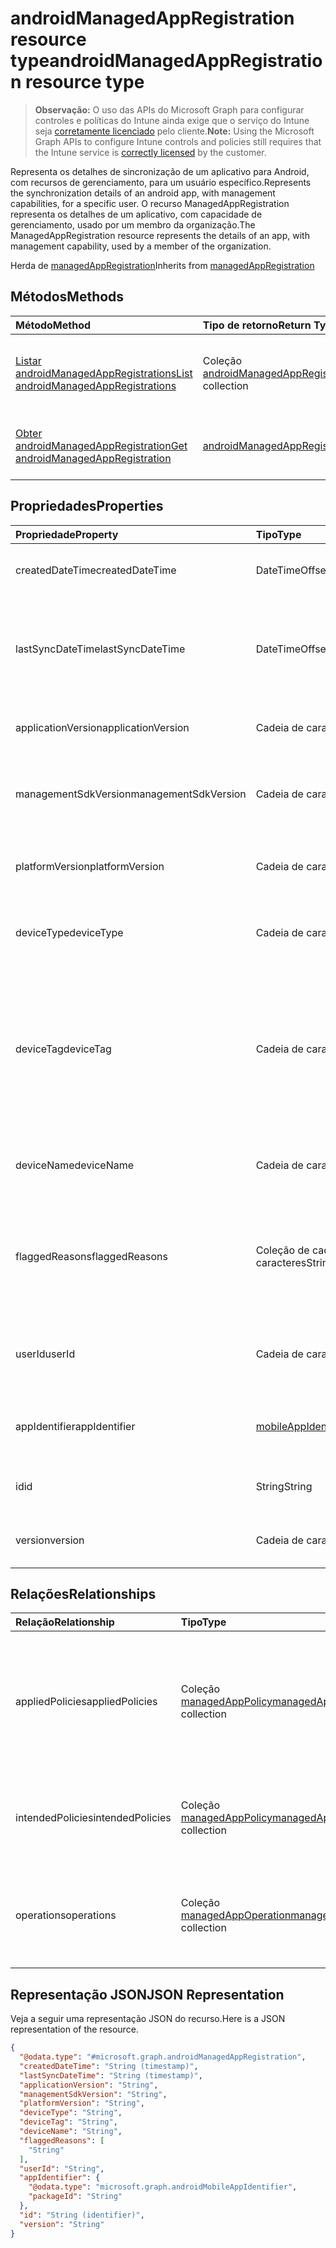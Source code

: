 # <a name="androidmanagedappregistration-resource-type"></a><span data-ttu-id="92568-101">androidManagedAppRegistration resource type</span><span class="sxs-lookup"><span data-stu-id="92568-101">androidManagedAppRegistration resource type</span></span>

> <span data-ttu-id="92568-102">**Observação:** O uso das APIs do Microsoft Graph para configurar controles e políticas do Intune ainda exige que o serviço do Intune seja [corretamente licenciado](https://go.microsoft.com/fwlink/?linkid=839381) pelo cliente.</span><span class="sxs-lookup"><span data-stu-id="92568-102">**Note:** Using the Microsoft Graph APIs to configure Intune controls and policies still requires that the Intune service is [correctly licensed](https://go.microsoft.com/fwlink/?linkid=839381) by the customer.</span></span>

<span data-ttu-id="92568-103">Representa os detalhes de sincronização de um aplicativo para Android, com recursos de gerenciamento, para um usuário específico.</span><span class="sxs-lookup"><span data-stu-id="92568-103">Represents the synchronization details of an android app, with management capabilities, for a specific user.</span></span>
<span data-ttu-id="92568-104">O recurso ManagedAppRegistration representa os detalhes de um aplicativo, com capacidade de gerenciamento, usado por um membro da organização.</span><span class="sxs-lookup"><span data-stu-id="92568-104">The ManagedAppRegistration resource represents the details of an app, with management capability, used by a member of the organization.</span></span>

<span data-ttu-id="92568-105">Herda de [managedAppRegistration](../resources/intune_mam_managedappregistration.md)</span><span class="sxs-lookup"><span data-stu-id="92568-105">Inherits from [managedAppRegistration](../resources/intune_mam_managedappregistration.md)</span></span>

## <a name="methods"></a><span data-ttu-id="92568-106">Métodos</span><span class="sxs-lookup"><span data-stu-id="92568-106">Methods</span></span>
|<span data-ttu-id="92568-107">Método</span><span class="sxs-lookup"><span data-stu-id="92568-107">Method</span></span>|<span data-ttu-id="92568-108">Tipo de retorno</span><span class="sxs-lookup"><span data-stu-id="92568-108">Return Type</span></span>|<span data-ttu-id="92568-109">Descrição</span><span class="sxs-lookup"><span data-stu-id="92568-109">Description</span></span>|
|:---|:---|:---|
|[<span data-ttu-id="92568-110">Listar androidManagedAppRegistrations</span><span class="sxs-lookup"><span data-stu-id="92568-110">List androidManagedAppRegistrations</span></span>](../api/intune_mam_androidmanagedappregistration_list.md)|<span data-ttu-id="92568-111">Coleção [androidManagedAppRegistration](../resources/intune_mam_androidmanagedappregistration.md)</span><span class="sxs-lookup"><span data-stu-id="92568-111">[androidManagedAppRegistration](../resources/intune_mam_androidmanagedappregistration.md) collection</span></span>|<span data-ttu-id="92568-112">Lista propriedades e relações dos objetos [androidManagedAppRegistration](../resources/intune_mam_androidmanagedappregistration.md).</span><span class="sxs-lookup"><span data-stu-id="92568-112">List properties and relationships of the [androidManagedAppRegistration](../resources/intune_mam_androidmanagedappregistration.md) objects.</span></span>|
|[<span data-ttu-id="92568-113">Obter androidManagedAppRegistration</span><span class="sxs-lookup"><span data-stu-id="92568-113">Get androidManagedAppRegistration</span></span>](../api/intune_mam_androidmanagedappregistration_get.md)|[<span data-ttu-id="92568-114">androidManagedAppRegistration</span><span class="sxs-lookup"><span data-stu-id="92568-114">androidManagedAppRegistration</span></span>](../resources/intune_mam_androidmanagedappregistration.md)|<span data-ttu-id="92568-115">Ler propriedades e relações do objeto [androidManagedAppRegistration](../resources/intune_mam_androidmanagedappregistration.md).</span><span class="sxs-lookup"><span data-stu-id="92568-115">Read properties and relationships of the [androidManagedAppRegistration](../resources/intune_mam_androidmanagedappregistration.md) object.</span></span>|

## <a name="properties"></a><span data-ttu-id="92568-116">Propriedades</span><span class="sxs-lookup"><span data-stu-id="92568-116">Properties</span></span>
|<span data-ttu-id="92568-117">Propriedade</span><span class="sxs-lookup"><span data-stu-id="92568-117">Property</span></span>|<span data-ttu-id="92568-118">Tipo</span><span class="sxs-lookup"><span data-stu-id="92568-118">Type</span></span>|<span data-ttu-id="92568-119">Descrição</span><span class="sxs-lookup"><span data-stu-id="92568-119">Description</span></span>|
|:---|:---|:---|
|<span data-ttu-id="92568-120">createdDateTime</span><span class="sxs-lookup"><span data-stu-id="92568-120">createdDateTime</span></span>|<span data-ttu-id="92568-121">DateTimeOffset</span><span class="sxs-lookup"><span data-stu-id="92568-121">DateTimeOffset</span></span>|<span data-ttu-id="92568-122">Data e hora de criação. Herdada de [managedAppRegistration](../resources/intune_mam_managedappregistration.md)</span><span class="sxs-lookup"><span data-stu-id="92568-122">Date and time of creation Inherited from [managedAppRegistration](../resources/intune_mam_managedappregistration.md)</span></span>|
|<span data-ttu-id="92568-123">lastSyncDateTime</span><span class="sxs-lookup"><span data-stu-id="92568-123">lastSyncDateTime</span></span>|<span data-ttu-id="92568-124">DateTimeOffset</span><span class="sxs-lookup"><span data-stu-id="92568-124">DateTimeOffset</span></span>|<span data-ttu-id="92568-125">Data e hora em que o último aplicativo foi sincronizado com o serviço de gerenciamento.</span><span class="sxs-lookup"><span data-stu-id="92568-125">Date and time of last the app synced with management service.</span></span> <span data-ttu-id="92568-126">Herdada da [managedAppRegistration](../resources/intune_mam_managedappregistration.md)</span><span class="sxs-lookup"><span data-stu-id="92568-126">Inherited from [managedAppRegistration](../resources/intune_mam_managedappregistration.md)</span></span>|
|<span data-ttu-id="92568-127">applicationVersion</span><span class="sxs-lookup"><span data-stu-id="92568-127">applicationVersion</span></span>|<span data-ttu-id="92568-128">Cadeia de caracteres</span><span class="sxs-lookup"><span data-stu-id="92568-128">String</span></span>|<span data-ttu-id="92568-129">Versão do aplicativo. Herdada de [managedAppRegistration](../resources/intune_mam_managedappregistration.md)</span><span class="sxs-lookup"><span data-stu-id="92568-129">App version Inherited from [managedAppRegistration](../resources/intune_mam_managedappregistration.md)</span></span>|
|<span data-ttu-id="92568-130">managementSdkVersion</span><span class="sxs-lookup"><span data-stu-id="92568-130">managementSdkVersion</span></span>|<span data-ttu-id="92568-131">Cadeia de caracteres</span><span class="sxs-lookup"><span data-stu-id="92568-131">String</span></span>|<span data-ttu-id="92568-132">Versão do SDK do gerenciamento de aplicativos. Herdada de [managedAppRegistration](../resources/intune_mam_managedappregistration.md)</span><span class="sxs-lookup"><span data-stu-id="92568-132">App management SDK version Inherited from [managedAppRegistration](../resources/intune_mam_managedappregistration.md)</span></span>|
|<span data-ttu-id="92568-133">platformVersion</span><span class="sxs-lookup"><span data-stu-id="92568-133">platformVersion</span></span>|<span data-ttu-id="92568-134">Cadeia de caracteres</span><span class="sxs-lookup"><span data-stu-id="92568-134">String</span></span>|<span data-ttu-id="92568-135">Versão do sistema operacional. Herdada de [managedAppRegistration](../resources/intune_mam_managedappregistration.md)</span><span class="sxs-lookup"><span data-stu-id="92568-135">Operating System version Inherited from [managedAppRegistration](../resources/intune_mam_managedappregistration.md)</span></span>|
|<span data-ttu-id="92568-136">deviceType</span><span class="sxs-lookup"><span data-stu-id="92568-136">deviceType</span></span>|<span data-ttu-id="92568-137">Cadeia de caracteres</span><span class="sxs-lookup"><span data-stu-id="92568-137">String</span></span>|<span data-ttu-id="92568-138">Tipo de dispositivo do host. Herdado de [managedAppRegistration](../resources/intune_mam_managedappregistration.md)</span><span class="sxs-lookup"><span data-stu-id="92568-138">Host device type Inherited from [managedAppRegistration](../resources/intune_mam_managedappregistration.md)</span></span>|
|<span data-ttu-id="92568-139">deviceTag</span><span class="sxs-lookup"><span data-stu-id="92568-139">deviceTag</span></span>|<span data-ttu-id="92568-140">Cadeia de caracteres</span><span class="sxs-lookup"><span data-stu-id="92568-140">String</span></span>|<span data-ttu-id="92568-141">Uma tag gerada pelo SDK de gerenciamento, que ajuda a relacionar aplicativos hospedados no mesmo dispositivo.</span><span class="sxs-lookup"><span data-stu-id="92568-141">App management SDK generated tag, which helps relate apps hosted on the same device.</span></span> <span data-ttu-id="92568-142">Sem garantia de indicar aplicativos em todas as condições.</span><span class="sxs-lookup"><span data-stu-id="92568-142">Not guaranteed to relate apps in all conditions.</span></span> <span data-ttu-id="92568-143">Herdada de [managedAppRegistration](../resources/intune_mam_managedappregistration.md)</span><span class="sxs-lookup"><span data-stu-id="92568-143">Inherited from [managedAppRegistration](../resources/intune_mam_managedappregistration.md)</span></span>|
|<span data-ttu-id="92568-144">deviceName</span><span class="sxs-lookup"><span data-stu-id="92568-144">deviceName</span></span>|<span data-ttu-id="92568-145">Cadeia de caracteres</span><span class="sxs-lookup"><span data-stu-id="92568-145">String</span></span>|<span data-ttu-id="92568-146">Nome de dispositivo do host. Herdado de [managedAppRegistration](../resources/intune_mam_managedappregistration.md)</span><span class="sxs-lookup"><span data-stu-id="92568-146">Host device name Inherited from [managedAppRegistration](../resources/intune_mam_managedappregistration.md)</span></span>|
|<span data-ttu-id="92568-147">flaggedReasons</span><span class="sxs-lookup"><span data-stu-id="92568-147">flaggedReasons</span></span>|<span data-ttu-id="92568-148">Coleção de cadeias de caracteres</span><span class="sxs-lookup"><span data-stu-id="92568-148">String collection</span></span>|<span data-ttu-id="92568-149">Zero ou mais motivos para a sinalização de um registro de aplicativo.</span><span class="sxs-lookup"><span data-stu-id="92568-149">Zero or more reasons an app registration is flagged.</span></span> <span data-ttu-id="92568-150">E.g.</span><span class="sxs-lookup"><span data-stu-id="92568-150">E.g.</span></span> <span data-ttu-id="92568-151">Aplicativo em execução em um dispositivo root. Herdado de [managedAppRegistration](../resources/intune_mam_managedappregistration.md)</span><span class="sxs-lookup"><span data-stu-id="92568-151">app running on rooted device Inherited from [managedAppRegistration](../resources/intune_mam_managedappregistration.md)</span></span>|
|<span data-ttu-id="92568-152">userId</span><span class="sxs-lookup"><span data-stu-id="92568-152">userId</span></span>|<span data-ttu-id="92568-153">Cadeia de caracteres</span><span class="sxs-lookup"><span data-stu-id="92568-153">String</span></span>|<span data-ttu-id="92568-154">A ID de usuário à qual este registro de aplicativo pertence.</span><span class="sxs-lookup"><span data-stu-id="92568-154">The user Id to who this app registration belongs.</span></span> <span data-ttu-id="92568-155">Herdada de [managedAppRegistration](../resources/intune_mam_managedappregistration.md)</span><span class="sxs-lookup"><span data-stu-id="92568-155">Inherited from [managedAppRegistration](../resources/intune_mam_managedappregistration.md)</span></span>|
|<span data-ttu-id="92568-156">appIdentifier</span><span class="sxs-lookup"><span data-stu-id="92568-156">appIdentifier</span></span>|[<span data-ttu-id="92568-157">mobileAppIdentifier</span><span class="sxs-lookup"><span data-stu-id="92568-157">mobileAppIdentifier</span></span>](../resources/intune_mam_mobileappidentifier.md)|<span data-ttu-id="92568-158">O Identificador de pacote do aplicativo. Herdado de [managedAppRegistration](../resources/intune_mam_managedappregistration.md)</span><span class="sxs-lookup"><span data-stu-id="92568-158">The app package Identifier Inherited from [managedAppRegistration](../resources/intune_mam_managedappregistration.md)</span></span>|
|<span data-ttu-id="92568-159">id</span><span class="sxs-lookup"><span data-stu-id="92568-159">id</span></span>|<span data-ttu-id="92568-160">String</span><span class="sxs-lookup"><span data-stu-id="92568-160">String</span></span>|<span data-ttu-id="92568-161">Chave da entidade.</span><span class="sxs-lookup"><span data-stu-id="92568-161">Key of the entity.</span></span> <span data-ttu-id="92568-162">Herdada de [managedAppRegistration](../resources/intune_mam_managedappregistration.md)</span><span class="sxs-lookup"><span data-stu-id="92568-162">Inherited from [managedAppRegistration](../resources/intune_mam_managedappregistration.md)</span></span>|
|<span data-ttu-id="92568-163">version</span><span class="sxs-lookup"><span data-stu-id="92568-163">version</span></span>|<span data-ttu-id="92568-164">Cadeia de caracteres</span><span class="sxs-lookup"><span data-stu-id="92568-164">String</span></span>|<span data-ttu-id="92568-165">Versão da entidade.</span><span class="sxs-lookup"><span data-stu-id="92568-165">Version of the entity.</span></span> <span data-ttu-id="92568-166">Herdado de [managedAppRegistration](../resources/intune_mam_managedappregistration.md)</span><span class="sxs-lookup"><span data-stu-id="92568-166">Inherited from [managedAppRegistration](../resources/intune_mam_managedappregistration.md)</span></span>|

## <a name="relationships"></a><span data-ttu-id="92568-167">Relações</span><span class="sxs-lookup"><span data-stu-id="92568-167">Relationships</span></span>
|<span data-ttu-id="92568-168">Relação</span><span class="sxs-lookup"><span data-stu-id="92568-168">Relationship</span></span>|<span data-ttu-id="92568-169">Tipo</span><span class="sxs-lookup"><span data-stu-id="92568-169">Type</span></span>|<span data-ttu-id="92568-170">Descrição</span><span class="sxs-lookup"><span data-stu-id="92568-170">Description</span></span>|
|:---|:---|:---|
|<span data-ttu-id="92568-171">appliedPolicies</span><span class="sxs-lookup"><span data-stu-id="92568-171">appliedPolicies</span></span>|<span data-ttu-id="92568-172">Coleção [managedAppPolicy](../resources/intune_mam_managedapppolicy.md)</span><span class="sxs-lookup"><span data-stu-id="92568-172">[managedAppPolicy](../resources/intune_mam_managedapppolicy.md) collection</span></span>|<span data-ttu-id="92568-173">Zero ou mais políticas já aplicadas no aplicativo registrado quando este foi sincronizado pela última vez com o serviço de gerenciamento.</span><span class="sxs-lookup"><span data-stu-id="92568-173">Zero or more policys already applied on the registered app when it last synchronized with managment service.</span></span> <span data-ttu-id="92568-174">Herdado de [managedAppRegistration](../resources/intune_mam_managedappregistration.md)</span><span class="sxs-lookup"><span data-stu-id="92568-174">Inherited from [managedAppRegistration](../resources/intune_mam_managedappregistration.md)</span></span>|
|<span data-ttu-id="92568-175">intendedPolicies</span><span class="sxs-lookup"><span data-stu-id="92568-175">intendedPolicies</span></span>|<span data-ttu-id="92568-176">Coleção [managedAppPolicy](../resources/intune_mam_managedapppolicy.md)</span><span class="sxs-lookup"><span data-stu-id="92568-176">[managedAppPolicy](../resources/intune_mam_managedapppolicy.md) collection</span></span>|<span data-ttu-id="92568-177">Zero ou mais administradores de políticas destinados ao aplicativo a partir de agora.</span><span class="sxs-lookup"><span data-stu-id="92568-177">Zero or more policies admin intended for the app as of now.</span></span> <span data-ttu-id="92568-178">Herdado de [managedAppRegistration](../resources/intune_mam_managedappregistration.md)</span><span class="sxs-lookup"><span data-stu-id="92568-178">Inherited from [managedAppRegistration](../resources/intune_mam_managedappregistration.md)</span></span>|
|<span data-ttu-id="92568-179">operations</span><span class="sxs-lookup"><span data-stu-id="92568-179">operations</span></span>|<span data-ttu-id="92568-180">Coleção [managedAppOperation](../resources/intune_mam_managedappoperation.md)</span><span class="sxs-lookup"><span data-stu-id="92568-180">[managedAppOperation](../resources/intune_mam_managedappoperation.md) collection</span></span>|<span data-ttu-id="92568-181">Zero ou mais operações de longa execução desencadeadas no registro do aplicativo.</span><span class="sxs-lookup"><span data-stu-id="92568-181">Zero or more long running operations triggered on the app registration.</span></span> <span data-ttu-id="92568-182">Herdado de [managedAppRegistration](../resources/intune_mam_managedappregistration.md)</span><span class="sxs-lookup"><span data-stu-id="92568-182">Inherited from [managedAppRegistration](../resources/intune_mam_managedappregistration.md)</span></span>|

## <a name="json-representation"></a><span data-ttu-id="92568-183">Representação JSON</span><span class="sxs-lookup"><span data-stu-id="92568-183">JSON Representation</span></span>
<span data-ttu-id="92568-184">Veja a seguir uma representação JSON do recurso.</span><span class="sxs-lookup"><span data-stu-id="92568-184">Here is a JSON representation of the resource.</span></span>
<!-- {
  "blockType": "resource",
  "keyProperty": "id",
  "@odata.type": "microsoft.graph.androidManagedAppRegistration"
}
-->
``` json
{
  "@odata.type": "#microsoft.graph.androidManagedAppRegistration",
  "createdDateTime": "String (timestamp)",
  "lastSyncDateTime": "String (timestamp)",
  "applicationVersion": "String",
  "managementSdkVersion": "String",
  "platformVersion": "String",
  "deviceType": "String",
  "deviceTag": "String",
  "deviceName": "String",
  "flaggedReasons": [
    "String"
  ],
  "userId": "String",
  "appIdentifier": {
    "@odata.type": "microsoft.graph.androidMobileAppIdentifier",
    "packageId": "String"
  },
  "id": "String (identifier)",
  "version": "String"
}
```




